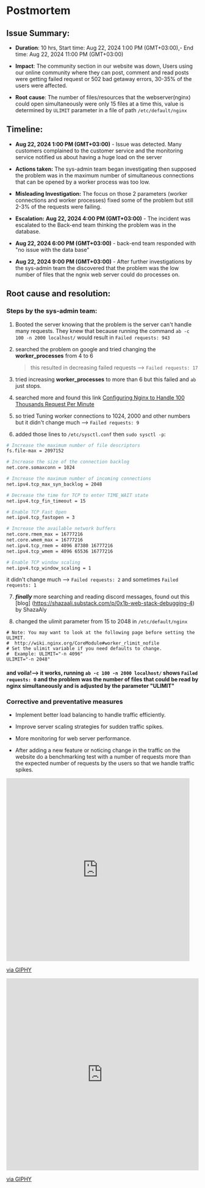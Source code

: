 # Postmortem

## Issue Summary:

- **Duration**: 10 hrs, Start time: Aug 22, 2024 1:00 PM (GMT+03:00),- End time: Aug 22, 2024 11:00 PM (GMT+03:00)

- **Impact**: The community section in our website was down, Users using our online community where they can post, comment and read posts were getting failed request or 502 bad getaway errors, 30-35% of the users were affected.

- **Root** **cause**: The number of files/resources that the webserver(nginx) could open simultaneously were only 15 files at a time this, value is determined by `ULIMIT` parameter in a file of path `/etc/default/nginx`

## Timeline:

- **Aug 22, 2024 1:00 PM (GMT+03:00)** - Issue was detected. Many customers complained to the customer service and the monitoring service notified us about having a huge load on the server

- **Actions taken:** The sys-admin team began investigating then supposed the problem was in the maximum number of simultaneous connections that can be opened by a worker process was too low.

- **Misleading Investigation:** The focus on those 2 parameters (worker connections and worker processes) fixed some of the problem but still 2-3% of the requests were failing.

- **Escalation:** **Aug 22, 2024 4:00 PM (GMT+03:00)** - The incident was escalated to the Back-end team thinking the problem was in the database.

- **Aug 22, 2024 6:00 PM (GMT+03:00)** - back-end team responded with "no issue with the data base"

- **Aug 22, 2024 9:00 PM (GMT+03:00)** - After further investigations by the sys-admin team the discovered that the problem was the low number of files that the ngnix web server could do processes on.

## Root cause and resolution:

### Steps by the sys-admin team:

1. Booted the server knowing that the problem is the server can't handle many requests. They knew that because running the command `ab -c 100 -n 2000 localhost/` would result in `Failed requests: 943`

2. searched the problem on google and tried changing the **worker_processes** from 4 to 6

   > this resulted in decreasing failed requests --> `Failed requests: 17`

3. tried increasing **worker_processes** to more than 6 but this failed and `ab` just stops.

4. searched more and found this link [Configuring Nginx to Handle 100 Thousands Request Per Minute](https://tecadmin.net/configuring-nginx-to-handle-100-thousands-request-per-minute/)

5. so tried Tuning worker connections to 1024, 2000 and other numbers but it didn't change much --> `Failed requests: 9`

6. added those lines to `/etc/sysctl.conf` then `sudo sysctl -p`:

```bash
# Increase the maximum number of file descriptors
fs.file-max = 2097152

# Increase the size of the connection backlog
net.core.somaxconn = 1024

# Increase the maximum number of incoming connections
net.ipv4.tcp_max_syn_backlog = 2048

# Decrease the time for TCP to enter TIME_WAIT state
net.ipv4.tcp_fin_timeout = 15

# Enable TCP Fast Open
net.ipv4.tcp_fastopen = 3

# Increase the available network buffers
net.core.rmem_max = 16777216
net.core.wmem_max = 16777216
net.ipv4.tcp_rmem = 4096 87380 16777216
net.ipv4.tcp_wmem = 4096 65536 16777216

# Enable TCP window scaling
net.ipv4.tcp_window_scaling = 1
```

it didn't change much --> `Failed requests: 2` and sometimes `Failed requests: 1`

7. **_finally_** more searching and reading discord messages, found out this [blog] (https://shazaali.substack.com/p/0x1b-web-stack-debugging-4) by ShazaAly

8. changed the ulimit parameter from 15 to 2048 in `/etc/default/nginx`

```vim
# Note: You may want to look at the following page before setting the ULIMIT.
#  http://wiki.nginx.org/CoreModule#worker_rlimit_nofile
# Set the ulimit variable if you need defaults to change.
#  Example: ULIMIT="-n 4096"
ULIMIT="-n 2048"

```

#### **and voila!**--> it works, running `ab -c 100 -n 2000 localhost/` shows `Failed requests: 0` and the problem was the number of files that could be read by nginx simultaneously and is adjusted by the parameter "ULIMIT"

### Corrective and preventative measures

- Implement better load balancing to handle traffic efficiently.

- Improve server scaling strategies for sudden traffic spikes.

- More monitoring for web server performance.

- After adding a new feature or noticing change in the traffic on the website do a benchmarking test with a number of requests more than the expected number of requests by the users so that we handle traffic spikes.

<iframe src="https://giphy.com/embed/3ohc0Tl6T6UxpboOha" width="480" height="480" style="" frameBorder="0" class="giphy-embed" allowFullScreen></iframe><p><a href="https://giphy.com/gifs/trainline-train-spy-3ohc0Tl6T6UxpboOha">via GIPHY</a></p>

<div style="width:100%;height:0;padding-bottom:100%;position:relative;"><iframe src="https://giphy.com/embed/3ohc0Tl6T6UxpboOha" width="100%" height="100%" style="position:absolute" frameBorder="0" class="giphy-embed" allowFullScreen></iframe></div><p><a href="https://giphy.com/gifs/trainline-train-spy-3ohc0Tl6T6UxpboOha">via GIPHY</a></p>
